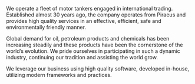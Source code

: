 We operate a fleet of motor tankers engaged in international trading. Established almost 30 years ago, the company operates from Piraeus and provides high quality services in an effective, efficient, safe and environmentally friendly manner.  

Global demand for oil, petroleum products and chemicals has been increasing steadily and these products have been the cornerstone of the world’s evolution. We pride ourselves in participating in such a dynamic industry, continuing our tradition and assisting the world grow. 

We leverage our business using high quality software, developed in-house, utilizing modern frameworks and practices.
